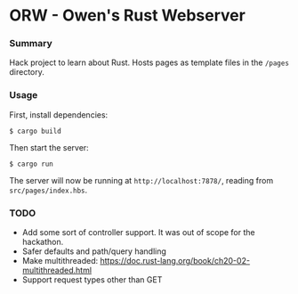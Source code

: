 # ORW - Owen's Rust Webserver

### Summary

Hack project to learn about Rust. Hosts pages as template files in the `/pages` directory.

### Usage

First, install dependencies:
```shell
$ cargo build 
```

Then start the server:

```shell
$ cargo run
```

The server will now be running at `http://localhost:7878/`, reading from `src/pages/index.hbs`.

### TODO

* Add some sort of controller support. It was out of scope for the hackathon.
* Safer defaults and path/query handling
* Make multithreaded: https://doc.rust-lang.org/book/ch20-02-multithreaded.html
* Support request types other than GET
